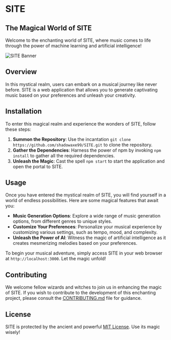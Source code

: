 # SITE

## The Magical World of SITE

Welcome to the enchanting world of SITE, where music comes to life through the power of machine learning and artificial intelligence!

![SITE Banner](https://example.com/site_banner.png)

## Overview

In this mystical realm, users can embark on a musical journey like never before. SITE is a web application that allows you to generate captivating music based on your preferences and unleash your creativity.

## Installation

To enter this magical realm and experience the wonders of SITE, follow these steps:

1. **Summon the Repository**: Use the incantation `git clone https://github.com/shadowaxe99/SITE.git` to clone the repository.
2. **Gather the Dependencies**: Harness the power of npm by invoking `npm install` to gather all the required dependencies.
3. **Unleash the Magic**: Cast the spell `npm start` to start the application and open the portal to SITE.

## Usage

Once you have entered the mystical realm of SITE, you will find yourself in a world of endless possibilities. Here are some magical features that await you:

- **Music Generation Options**: Explore a wide range of music generation options, from different genres to unique styles.
- **Customize Your Preferences**: Personalize your musical experience by customizing various settings, such as tempo, mood, and complexity.
- **Unleash the Power of AI**: Witness the magic of artificial intelligence as it creates mesmerizing melodies based on your preferences.

To begin your musical adventure, simply access SITE in your web browser at `http://localhost:3000`. Let the magic unfold!

## Contributing

We welcome fellow wizards and witches to join us in enhancing the magic of SITE. If you wish to contribute to the development of this enchanting project, please consult the [CONTRIBUTING.md](CONTRIBUTING.md) file for guidance.

## License

SITE is protected by the ancient and powerful [MIT License](LICENSE). Use its magic wisely!
